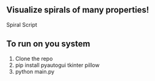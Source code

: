 ## Visualize spirals of many properties!
Spiral Script

## To run on you system
1. Clone the repo
2. pip install pyautogui tkinter pillow 
3. python main.py